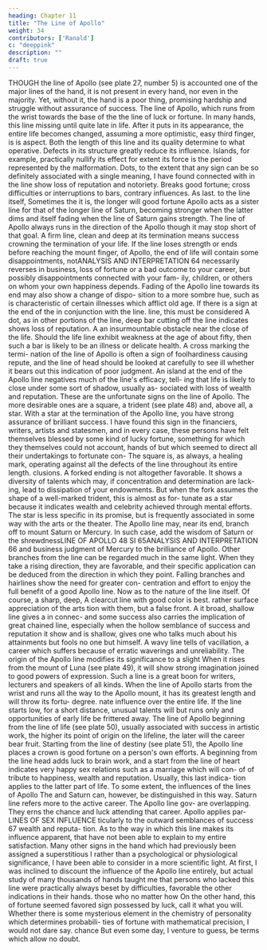 ```yaml
---
heading: Chapter 11
title: "The Line of Apollo"
weight: 34
contributors: ['Ranald']
c: "deeppink"
description: ""
draft: true
---
```




THOUGH the line of Apollo (see plate 27, number 5) is accounted
one of the major lines of the hand, it is not present in every hand,
nor even in the majority. Yet, without it, the hand is a poor thing,
promising hardship and struggle without assurance of success. The
line of Apollo, which runs from the wrist towards the base of the
the line of luck or fortune. In
many hands, this line
missing until quite late in life. After it puts in its appearance,
the entire life becomes changed, assuming a more optimistic, easy
third finger,
is
is
aspect.
Both the length of
this line
and
its
quality determine to what
operative. Defects in its structure greatly reduce
its influence. Islands, for example, practically nullify its effect for
extent
its
force
is
the period represented by the malformation. Dots, to the extent that
any sign can be so definitely associated with a single meaning, I
have found connected with
in the line
show
loss of reputation
and notoriety. Breaks
good fortune; cross
difficulties or interruptions to
bars, contrary influences.
As
last.
to the line
itself,
Sometimes the
it is, the longer will good fortune
Apollo acts as a sister line for that of
the longer
line of
Saturn, becoming stronger when the latter dims and itself fading
when the line of Saturn gains strength.
The line of Apollo always runs in the direction of the Apollo
though it may stop short of that goal. A firm line, clean and
deep at its termination means success crowning the termination of
your life. If the line loses strength or ends before reaching the mount
finger,
of Apollo, the end of life will contain
some disappointments, notANALYSIS AND INTERPRETATION
64
necessarily reverses in business, loss of fortune or a bad outcome to
your career, but possibly disappointments connected with your fam-
ily, children, or others on whom your own happiness depends. Fading
of the Apollo line towards its end may also show a
change of dispo-
sition to a more sombre hue, such as is characteristic of certain
illnesses which afflict old age.
If there is a sign at the
end of the
in conjunction with the line.
line, this
must be considered
A
dot, as in other portions of the line,
deep bar cutting off the line indicates
shows loss of reputation. A
an insurmountable obstacle near the close of the life. Should the
life line exhibit weakness at the age of about
fifty, then such a bar is
likely to be an illness or delicate health. A cross marking the termi-
nation of the line of Apollo is often a sign of foolhardiness causing
repute, and the line of head should be looked at carefully to see
ill
whether
it
bears out this indication of poor judgment.
An
island at
the end of the Apollo line negatives much of the line's efficacy, tell-
ing that life is likely to close under some sort of shadow, usually as-
sociated with loss of wealth and reputation.
These are the unfortunate signs on the line of Apollo. The more
desirable ones are a square, a trident (see plate 48) and, above all,
a star. With a star at the termination of the Apollo line, you have
strong assurance of brilliant success. I have found this sign in the
financiers, writers, artists and statesmen, and in every case,
these persons have felt themselves blessed by some kind of lucky
fortune, something for which they themselves could not account,
hands of
but which seemed to direct
all their
undertakings to fortunate con-
The square
is, as always, a healing mark, operating against
all the defects of the line throughout its entire length.
clusions.
A forked ending is not altogether favorable. It shows a diversity
of talents which may, if concentration and determination are lack-
ing, lead to dissipation of your endowments. But when the fork
assumes the shape of a well-marked trident, this is almost as for-
tunate as a star because it indicates wealth and celebrity achieved
through mental efforts. The star is less specific in its promise, but
is
frequently associated in some way with the arts or the theater.
The Apollo line may, near its end, branch off to mount Saturn or
Mercury. In such
case,
add the wisdom
of Saturn or the shrewdnessLINE OF APOLLO
48
SI
65ANALYSIS AND INTERPRETATION
66
and business judgment of Mercury to the brilliance of Apollo. Other
branches from the line can be regarded much in the same light.
When they take a rising direction, they are favorable, and their
specific application can be deduced from the direction in which they
point. Falling branches and hairlines show the need for greater con-
centration and effort to enjoy the full benefit of a good Apollo line.
Now as to the nature of the line itself. Of course, a sharp, deep,
A
clearcut line with good color is best.
rather surface appreciation of the arts
tion with them, but
a
false front.
A
it
broad, shallow line gives a
in connec-
and some success
also carries the implication of great
chained
line,
especially
when
the hollow semblance of success and reputation
it
show and
is
shallow, gives
one who talks much
about his attainments but fools no one but himself.
A
wavy
line tells
of vacillation, a career which suffers because of erratic waverings
and
unreliability.
The
origin of the Apollo line modifies its significance to a slight
When it rises from the mount of Luna (see plate 49), it will
show strong imagination joined to good powers of expression. Such a
line is a great boon for writers, lecturers and speakers of all kinds.
When the line of Apollo starts from the wrist and runs all the way to
the Apollo mount, it has its greatest length and will throw its fortu-
degree.
nate influence over the entire
life.
If the line starts low,
for a short distance, unusual talents
will
but runs only
and opportunities of early
life
be frittered away.
The line of Apollo beginning from the line of life (see plate 50),
usually associated with success in artistic work, the higher its point
of origin on the lifeline, the later will the career bear fruit. Starting
from the line of destiny (see plate 51), the Apollo line places a crown
is
good fortune on a person's own efforts. A beginning from the line
head adds luck to brain work, and a start from the line of heart
indicates very happy sex relations such as a marriage which will con-
of
of
tribute to happiness, wealth and reputation. Usually, this last indica-
tion applies to the latter part of life.
To some
extent, the influences of the lines of Apollo
The
and Saturn
can, however, be distinguished in this way.
Saturn line refers more to the active career. The Apollo line gov-
are overlapping.
They
erns the chance and luck attending that career. Apollo applies par-LINES OF SEX INFLUENCE
ticularly to the
outward semblances of success
67
wealth and reputa-
tion.
As
to the
way
in
which
this line
makes
its
influence apparent, that
have not been able to explain to my entire satisfaction. Many other
signs in the hand which had previously been assigned a superstitious
I
rather than a psychological or physiological significance, I have been
able to consider in a more scientific light. At first, I was inclined to
discount the influence of the Apollo line entirely, but actual study
of many thousands of hands taught me that persons who lacked this
line
were practically always beset by
difficulties,
favorable the other indications in their hands.
those
who
no matter how
On
the other hand,
this
of
fortune
seemed
favored
sign
possessed
by luck,
call it what you will. Whether there is some mysterious
element in the chemistry of personality which determines probabili-
ties of fortune with mathematical precision, I would not dare say.
chance
But even
some day, I venture to guess, be
terms which allow no doubt.

